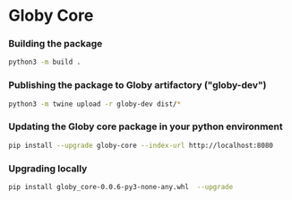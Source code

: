 # Globy Core

### Building the package
```bash
python3 -m build .
```

### Publishing the package to Globy artifactory ("globy-dev")
```bash
python3 -m twine upload -r globy-dev dist/*
```

### Updating the Globy core package in your python environment
```bash
pip install --upgrade globy-core --index-url http://localhost:8080
```

### Upgrading locally
```bash
pip install globy_core-0.0.6-py3-none-any.whl  --upgrade
```
